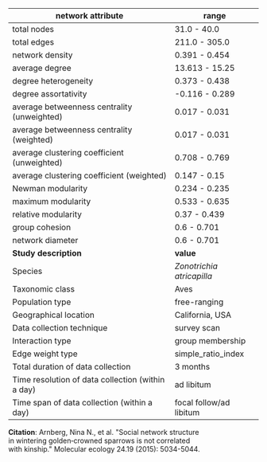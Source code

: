 network attribute|range
---|---
total nodes|31.0 - 40.0
total edges|211.0 - 305.0
network density|0.391 - 0.454
average degree|13.613 - 15.25
degree heterogeneity|0.373 - 0.438
degree assortativity|-0.116 - 0.289
average betweenness centrality (unweighted)|0.017 - 0.031
average betweenness centrality (weighted)|0.017 - 0.031
average clustering coefficient (unweighted)|0.708 - 0.769
average clustering coefficient (weighted)|0.147 - 0.15
Newman modularity|0.234 - 0.235
maximum modularity|0.533 - 0.635
relative modularity|0.37 - 0.439
group cohesion|0.6 - 0.701
network diameter|0.6 - 0.701
**Study description**|**value**
Species|*Zonotrichia atricapilla*
Taxonomic class|Aves
Population type|free-ranging
Geographical location|California, USA
Data collection technique|survey scan
Interaction type|group membership
Edge weight type|simple_ratio_index
Total duration of data collection|3 months
Time resolution of data collection (within a day)|ad libitum
Time span of data collection (within a day)|focal follow/ad libitum
**Citation**: Arnberg, Nina N., et al. "Social network structure <br> in wintering golden‐crowned sparrows is not correlated <br> with kinship." Molecular ecology 24.19 (2015): 5034-5044. <br>